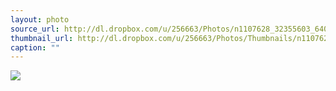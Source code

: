 ```yaml
---
layout: photo
source_url: http://dl.dropbox.com/u/256663/Photos/n1107628_32355603_6407.jpg
thumbnail_url: http://dl.dropbox.com/u/256663/Photos/Thumbnails/n1107628_32355603_6407.jpg
caption: ""
---
```

![](http://dl.dropbox.com/u/256663/Photos/n1107628_32355603_6407.jpg)